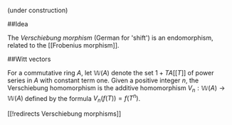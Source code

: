 (under construction)

##Idea

The *Verschiebung morphism* (German for 'shift') is an endomorphism, related to the [[Frobenius morphism]].

##Witt vectors

For a commutative ring $A$, let $\mathbb{W}(A)$ denote the set $1+T A[[T]]$
of power series in $A$ with constant term one. Given a positive integer $n$, the Verschiebung homomorphism is the additive homomorphism $V_n : \mathbb{W}(A) \to \mathbb{W}(A)$ defined by the formula $V_n(f(T)) = f(T^n)$.

[[!redirects Verschiebung morphisms]]
